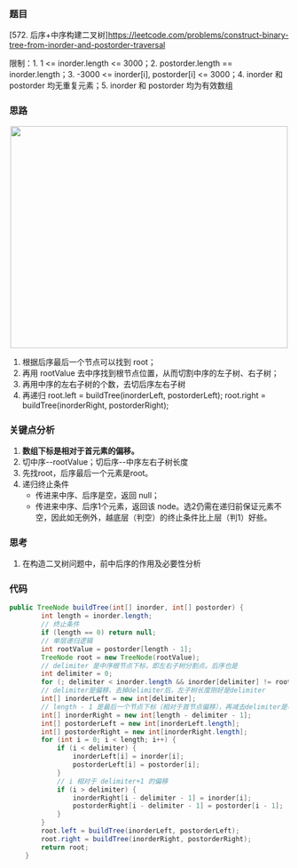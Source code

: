 ### 题目
[572. 后序+中序构建二叉树]https://leetcode.com/problems/construct-binary-tree-from-inorder-and-postorder-traversal

限制：1. 1 <= inorder.length <= 3000；2. postorder.length == inorder.length；3. -3000 <= inorder[i], postorder[i] <= 3000；4. inorder 和 postorder 均无重复元素；5. inorder 和 postorder 均为有效数组

### 思路
<div align=center><image width = '500' height ='400' src = "https://github.com/zhangbotong/LeetCode/assets/7106986/06d1b97b-1e93-4716-b7ef-c1f0d1bdcc7d"/></div>

1. 根据后序最后一个节点可以找到 root；
2. 再用 rootValue 去中序找到根节点位置，从而切割中序的左子树、右子树；
3. 再用中序的左右子树的个数，去切后序左右子树
4. 再递归 root.left = buildTree(inorderLeft, postorderLeft); root.right = buildTree(inorderRight, postorderRight);
### 关键点分析
1. **数组下标是相对于首元素的偏移。**
2. 切中序--rootValue；切后序--中序左右子树长度
4. 先找root，后序最后一个元素是root。
5. 递归终止条件
   * 传进来中序、后序是空，返回 null；
   * 传进来中序、后序1个元素，返回该 node。选2仍需在递归前保证元素不空，因此如无例外，越底层（判空）的终止条件比上层（判1）好些。
### 思考
1. 在构造二叉树问题中，前中后序的作用及必要性分析
### 代码
```java
public TreeNode buildTree(int[] inorder, int[] postorder) {
        int length = inorder.length;
        // 终止条件
        if (length == 0) return null;
        // 单层递归逻辑
        int rootValue = postorder[length - 1];
        TreeNode root = new TreeNode(rootValue);
        // delimiter 是中序根节点下标，即左右子树分割点。后序也是
        int delimiter = 0;
        for (; delimiter < inorder.length && inorder[delimiter] != rootValue; delimiter++);
        // delimiter是偏移，去掉delimiter后，左子树长度刚好是delimiter
        int[] inorderLeft = new int[delimiter];
        // length - 1 是最后一个节点下标（相对于首节点偏移），再减去delimiter是(delimiter,length-1]个元素
        int[] inorderRight = new int[length - delimiter - 1];
        int[] postorderLeft = new int[inorderLeft.length];
        int[] postorderRight = new int[inorderRight.length];
        for (int i = 0; i < length; i++) {
            if (i < delimiter) {
                inorderLeft[i] = inorder[i];
                postorderLeft[i] = postorder[i];
            }
            // i 相对于 delimiter+1 的偏移
            if (i > delimiter) {
                inorderRight[i - delimiter - 1] = inorder[i];
                postorderRight[i - delimiter - 1] = postorder[i - 1];
            }
        }
        root.left = buildTree(inorderLeft, postorderLeft);
        root.right = buildTree(inorderRight, postorderRight);
        return root;
    }
```
